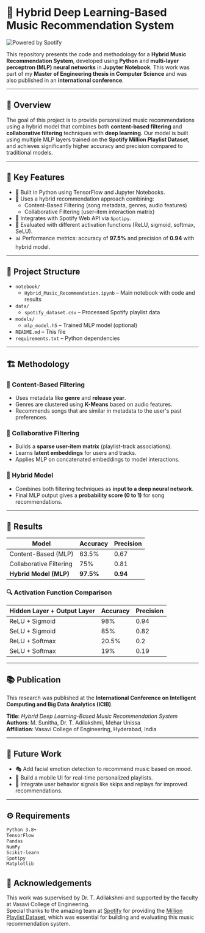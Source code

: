 # 🎵 Hybrid Deep Learning-Based Music Recommendation System
![Powered by Spotify](https://img.shields.io/badge/Dataset-Spotify-green?logo=spotify&style=for-the-badge)


This repository presents the code and methodology for a **Hybrid Music Recommendation System**, developed using **Python** and **multi-layer perceptron (MLP) neural networks** in **Jupyter Notebook**. This work was part of my **Master of Engineering thesis in Computer Science** and was also published in an **international conference**.

---

## 📌 Overview

The goal of this project is to provide personalized music recommendations using a hybrid model that combines both **content-based filtering** and **collaborative filtering** techniques with **deep learning**. Our model is built using multiple MLP layers trained on the **Spotify Million Playlist Dataset**, and achieves significantly higher accuracy and precision compared to traditional models.

---

## 🧠 Key Features

- 📁 Built in Python using TensorFlow and Jupyter Notebooks.
- 🤖 Uses a hybrid recommendation approach combining:
  - Content-Based Filtering (song metadata, genres, audio features)
  - Collaborative Filtering (user-item interaction matrix)
- 🔗 Integrates with Spotify Web API via `Spotipy`.
- 🧪 Evaluated with different activation functions (ReLU, sigmoid, softmax, SeLU).
- 📊 Performance metrics: accuracy of **97.5%** and precision of **0.94** with hybrid model.

---

## 📂 Project Structure

- `notebook/`
  - `Hybrid_Music_Recommendation.ipynb` – Main notebook with code and results
- `data/`
  - `spotify_dataset.csv` – Processed Spotify playlist data
- `models/`
  - `mlp_model.h5` – Trained MLP model (optional)
- `README.md` – This file
- `requirements.txt` – Python dependencies

---

## 🏗️ Methodology

### 🔹 Content-Based Filtering
- Uses metadata like **genre** and **release year**.
- Genres are clustered using **K-Means** based on audio features.
- Recommends songs that are similar in metadata to the user's past preferences.

### 🔹 Collaborative Filtering
- Builds a **sparse user-item matrix** (playlist-track associations).
- Learns **latent embeddings** for users and tracks.
- Applies MLP on concatenated embeddings to model interactions.

### 🔹 Hybrid Model
- Combines both filtering techniques as **input to a deep neural network**.
- Final MLP output gives a **probability score (0 to 1)** for song recommendations.

---

## 🧪 Results

| Model                        | Accuracy | Precision |
|-----------------------------|----------|-----------|
| Content-Based (MLP)         | 63.5%    | 0.67      |
| Collaborative Filtering     | 75%      | 0.81      |
| **Hybrid Model (MLP)**      | **97.5%**| **0.94**   |

### 🔍 Activation Function Comparison

| Hidden Layer + Output Layer | Accuracy | Precision |
|-----------------------------|----------|-----------|
| ReLU + Sigmoid              | 98%      | 0.94      |
| SeLU + Sigmoid              | 85%      | 0.82      |
| ReLU + Softmax              | 20.5%    | 0.2       |
| SeLU + Softmax              | 19%      | 0.19      |

---

## 📚 Publication

This research was published at the **International Conference on Intelligent Computing and Big Data Analytics (ICIB)**.

**Title**: *Hybrid Deep Learning-Based Music Recommendation System*  
**Authors**: M. Sunitha, Dr. T. Adilakshmi, Mehar Unissa  
**Affiliation**: Vasavi College of Engineering, Hyderabad, India

---

## 🚀 Future Work

- 🎭 Add facial emotion detection to recommend music based on mood.
- 📱 Build a mobile UI for real-time personalized playlists.
- 🧩 Integrate user behavior signals like skips and replays for improved recommendations.

---

## ⚙️ Requirements

```bash
Python 3.8+
TensorFlow
Pandas
NumPy
Scikit-learn
Spotipy
Matplotlib
```
## 🙌 Acknowledgements
This work was supervised by Dr. T. Adilakshmi and supported by the faculty at Vasavi College of Engineering.</br>
Special thanks to the amazing team at [Spotify](https://github.com/spotify) for providing the [Million Playlist Dataset](https://www.aicrowd.com/challenges/spotify-million-playlist-dataset-challenge), which was essential for building and evaluating this music recommendation system.


